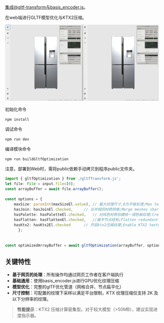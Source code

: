 集成@gltf-transform与basis_encoder.js。

在web端进行GLTF模型优化与KTX2压缩。

[![](public/image.png)](https://badge.fury.io/js/babylonjs)

初始化命令

`npm install`

调试命令

`npm run dev`

编译模块命令

`npm run buildGltfOptimization`

注意，部署到Web时，需将public依赖手动拷贝到程序public文件夹。

```typescript
import { gltfOptimization } from'./gltfTransform.js';
let file: File = input.files[0];
const arrayBuffer = await file.arrayBuffer();

const options = {
	maxSize: parseInt(maxSizeEl.value), // 最大纹理尺寸,0为不做处理;Max texture size (0 disables resizing)
	hasJoin: hasJoinEl.checked,	    // 合并相同材质网格;Merge meshes sharing identical materials
	hasPalette: hasPaletteEl.checked,   // 对纯色材质创建统一调色板纹理;Create unified palette texture for solid-color materials  
	hasFlatten: hasFlattenEl.checked,   //展平节点结构;Flatten redundant node hierarchy
	hasKtx2: hasKtx2El.checked	    // 开启ktx2压缩纹理;Enable KTX2 texture compression
      };


const optimizedArrayBuffer = await gltfOptimization(arrayBuffer, options);

```


## 关键特性

- **基于网页的处理**：所有操作均通过网页工作者在客户端执行
- **基础通用**：使用basis_encoder.js进行GPU优化纹理压缩
- **模型优化**：完整的glTF优化管道（网格合并、节点扁平化）
- **尺寸控制**：可配置的纹理下采样以满足平台限制，KTX 纹理压缩仅支持 2K 及以下分辨率的纹理。

> **性能提示**：KTX2 压缩计算密集型。对于较大模型（>50MB），建议实现进度指示器。
>
